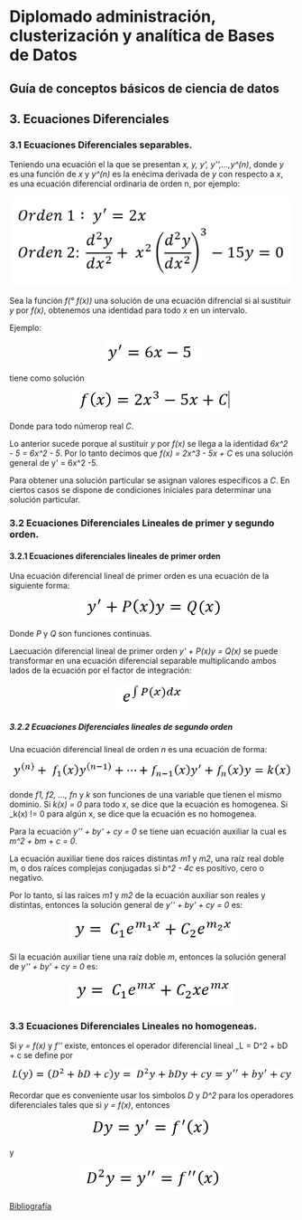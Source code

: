 # Diplomado administración, clusterización y analítica de Bases de Datos

## Guía de conceptos básicos de ciencia de datos

## 3. Ecuaciones Diferenciales

### 3.1 Ecuaciones Diferenciales separables.

Teniendo una ecuación el la que se presentan  _x, y, y', y'',...,y^(n)_, donde _y_ es
una función de _x_ y _y^(n)_ es la enécima derivada de _y_ con respecto a _x_, es una
ecuación diferencial ordinaria de orden n, por ejemplo:


<p align ="center"><img src="imagenes/ED/ord_ed.png"></p>

Sea la función _f(° f(x))_ una solución de una ecuación difrencial si al sustituir _y_
por _f(x)_, obtenemos una identidad para todo _x_ en un intervalo.

Ejemplo:

<p align ="center"><img src="imagenes/ED/ejem_ed.png"></p>

tiene como solución

<p align ="center"><img src="imagenes/ED/ejem2_ed.png"></p>

Donde para todo númerop real _C_.

Lo anterior sucede porque al sustituir _y_ por _f(x)_ se llega a la identidad 
_6x^2 - 5 = 6x^2 - 5_. Por lo tanto decimos que _f(x) =  2x^3 - 5x + C_ es una
solución general de y' = 6x^2 -5.

Para obtener una solución particular se asignan valores específicos a _C_.
En ciertos casos se dispone de condiciones iniciales para determinar una solución
particular.

### 3.2 Ecuaciones Diferenciales Lineales de primer y segundo orden.

#### 3.2.1 Ecuaciones diferenciales lineales de primer orden

Una ecuación diferencial lineal de primer orden es una ecuación de la siguiente
forma:

<p align ="center"><img src="imagenes/ED/ecpo_ed.png"></p>

Donde _P_ y _Q_ son funciones continuas.

Laecuación diferencial lineal de primer orden _y' + P(x)y = Q(x)_ se puede transformar
en una ecuación diferencial separable multiplicando ambos lados de la ecuación por el
factor de integración:

<p align ="center"><img src="imagenes/ED/facint_ed.png"></p>

##### 3.2.2 Ecuaciones Diferenciales lineales de segundo orden

Una ecuación diferencial lineal de orden _n_ es una ecuación de forma:

<p align ="center"><img src="imagenes/ED/so_ed.png"></p>

donde _f1, f2, ..., fn_ y _k_ son funciones de una variable que tienen el mismo dominio.
Si _k(x) =  0_ para todo x, se dice que la ecuación es homogenea. Si _k(x) != 0 para
algún x, se dice que la ecuación es no homogenea.

Para la ecuación _y'' + by' + cy = 0_ se tiene uan ecuación auxiliar la cual es
_m^2 + bm + c = 0_.

La ecuación auxiliar tiene dos raíces distintas _m1_ y _m2_, una raíz real doble m, o dos
raíces complejas conjugadas si _b^2 - 4c_ es positivo, cero o negativo.

Por lo tanto, si las raíces _m1_ y _m2_ de la ecuación auxiliar son reales y distintas,
entonces la solución general de  _y'' + by' + cy = 0_ es:

<p align ="center"><img src="imagenes/ED/aux_ed.png"></p>

Si la ecuación auxiliar tiene una raíz doble _m_, entonces la solución general de
_y'' + by' + cy = 0_ es:

<p align ="center"><img src="imagenes/ED/aux2_ed.png"></p>

### 3.3 Ecuaciones Diferenciales Lineales no homogeneas.

Si _y = f(x)_ y _f''_ existe, entonces el operador diferencial lineal
_L = D^2 + bD + c se define por

<p align ="center"><img src="imagenes/ED/nh_ed.png"></p>

Recordar que es conveniente usar los simbolos _D_ y  _D^2_ para los operadores diferenciales
tales que si _y = f(x)_, entonces

<p align ="center"><img src="imagenes/ED/op_ed.png"></p>

y 

<p align ="center"><img src="imagenes/ED/op2_ed.png"></p>

[Bibliografía](bibliografía.md)